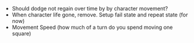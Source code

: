 
- Should dodge not regain over time by by character movement? 
- When character life gone, remove. Setup fail state and repeat state (for now)
- Movement Speed (how much of a turn do you spend moving one square)